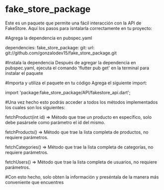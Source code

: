 # fake_store_package

Este es un paquete que permite una fácil interacción con la API de FakeStore. Aquí los pasos para isntalarla correctamente en tu proyecto:

#Agrega la dependencia en pubspec.yaml

dependencies:
  fake_store_package:
    git:
      url: git://github.com/gonzalodev15/fake_store_package.git


#Instala la dependencia
Después de agregar la dependencia en pubspec.yaml, ejecuta el comando 'flutter pub get' en la terminal para instalar el paquete

#Importa y utiliza el paquete en tu código
Agrega el siguiente import: 

import 'package:fake_store_package/API/fakestore_api.dart';


#Una vez hecho esto podrás acceder a todos los métodos implementados los cuales son los siguientes:

fetchProduct(int id) => Método que trae un producto en específico, solo debe pasársele como parámetro el id del mismo.

fetchProducts() => Método que trae la lista completa de productos, no requiere parámetros.

fetchCategories() => Método que trae la lista completa de categorías, no requiere parámetros.

fetchUsers() => Método que trae la lista completa de usuarios, no requiere parámetros.

#Con esto hecho, solo obten la información y preséntala de la manera más conveniente que encuentres


